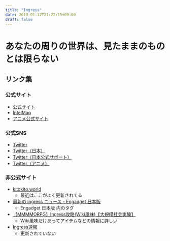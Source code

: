 ```yaml
---
title: "Ingress"
date: 2019-01-12T21:22:15+09:00
draft: false
---
```


# あなたの周りの世界は、見たままのものとは限らない

## リンク集

### 公式サイト

- [公式サイト](https://www.ingress.com/)
- [IntelMap](https://intel.ingress.com/)
- [アニメ公式サイト](http://ingressanime.com/)

### 公式SNS

- [Twitter](https://twitter.com/ingress)
- [Twitter（日本）](https://twitter.com/IngressJapan)
- [Twitter（日本公式サポート）](https://twitter.com/niantichelpjp)
- [Twitter（アニメ）](https://twitter.com/IngressAnime)

### 非公式サイト

- [kitokito.world](https://kitokito.world/)
    - 最近はここがよく更新されてる
- [最新の ingress ニュース - Engadget 日本版](https://japanese.engadget.com/tag/ingress/)
    - Engadget 日本版 内のタグ
- [【MMMMORPG】Ingress攻略(Wiki風味)【大規模社会実験】](http://ingressjp.blogspot.com/)
    - Wiki風味だけあってアイテムなどの情報に詳しい
- [Ingress速報](http://ingressblog.jp/)
    - 更新されていない